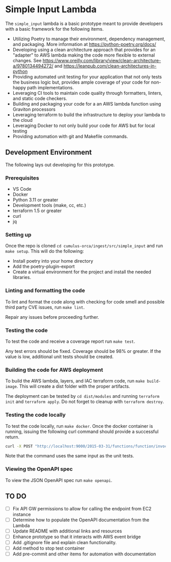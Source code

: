 # Simple Input Lambda

The `simple_input` lambda is a basic prototype meant to provide developers with a basic framework for the following items.

* Utilizing Poetry to manage their environment, dependency management, and packaging. More information at <https://python-poetry.org/docs/>
* Developing using a clean architecture approach that provides for an "adapter" to AWS lambda making the code more flexible to external changes. See <https://www.oreilly.com/library/view/clean-architecture-a/9780134494272/> and <https://leanpub.com/clean-architectures-in-python>
* Providing automated unit testing for your application that not only tests the business logic but, provides ample coverage of your code for non-happy path implementations.
* Leveraging CI tools to maintain code quality through formatters, linters, and static code checkers.
* Building and packaging your code for a an AWS lambda function using Graviton processors
* Leveraging terraform to build the infrastructure to deploy your lambda to the cloud
* Leveraging Docker to not only build your code for AWS but for local testing
* Providing automation with git and Makefile commands.

## Development Environment

The following lays out developing for this prototype.

### Prerequisites

* VS Code
* Docker
* Python 3.11 or greater
* Development tools (make, cc, etc.)
* terraform 1.5 or greater
* curl
* jq

### Setting up

Once the repo is cloned `cd cumulus-orca/ingest/src/simple_input` and run `make setup`. This will do the following:

* Install poetry into your home directory
* Add the poetry-plugin-export
* Create a virtual environment for the project and install the needed libraries.

### Linting and formatting the code

To lint and format the code along with checking for code smell and possible third party CVE issues, run `make lint`.

Repair any issues before proceeding further.

### Testing the code

To test the code and receive a coverage report run `make test`.

Any test errors should be fixed. Coverage should be 98% or greater. If the value is low, additional unit tests should be created.

### Building the code for AWS deployment

To build the AWS lambda, layers, and IAC terraform code, run `make build-image`. This will create a dist folder with the proper artifacts.

The deployment can be tested by `cd dist/modules` and running `terraform init` and `terraform apply`. Do not forget to cleanup with `terraform destroy`.

### Testing the code locally

To test the code locally, run `make docker`. Once the docker container is running, issuing the following curl command should provide a successful return.

```bash
curl -X POST "http://localhost:9000/2015-03-31/functions/function/invocations" -d @tests/events/test_event_success.json | jq
```

Note that the command uses the same input as the unit tests.

### Viewing the OpenAPI spec

To view the JSON OpenAPI spec run `make openapi`.

## TO DO

- [ ] Fix API GW permissions to allow for calling the endpoint from EC2 instance
- [ ] Determine how to populate the OpenAPI documentation from the Lambda
- [ ] Update README with additional links and resources
- [ ] Enhance prototype so that it interacts with AWS event bridge
- [ ] Add .gitignore file and explain clean functionality.
- [ ] Add method to stop test container
- [ ] Add pre-commit and other items for automation with documentation

